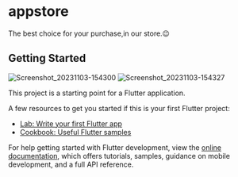 # appstore

The best choice for your purchase,in our store.😉

## Getting Started
![Screenshot_20231103-154300](https://github.com/zahraaapz/Store_flutter/assets/109857263/5abddbc6-eceb-4964-b93a-a3098b491310)
![Screenshot_20231103-154327](https://github.com/zahraaapz/Store_flutter/assets/109857263/6530d19f-443b-41a7-bcb1-62b7ac85e0af)


This project is a starting point for a Flutter application.

A few resources to get you started if this is your first Flutter project:

- [Lab: Write your first Flutter app](https://docs.flutter.dev/get-started/codelab)
- [Cookbook: Useful Flutter samples](https://docs.flutter.dev/cookbook)

For help getting started with Flutter development, view the
[online documentation](https://docs.flutter.dev/), which offers tutorials,
samples, guidance on mobile development, and a full API reference.
